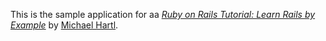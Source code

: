 This is the sample application for
aa [*Ruby on Rails Tutorial: Learn Rails by Example*](http://railstutorial.org/)
by [Michael Hartl](http://michaelhartl.com/).